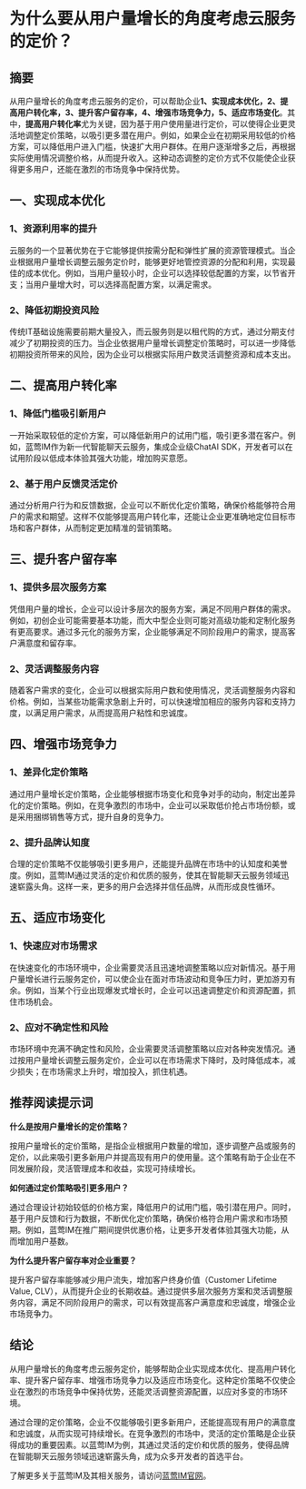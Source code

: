 # 为什么要从用户量增长的角度考虑云服务的定价？


## 摘要

从用户量增长的角度考虑云服务的定价，可以帮助企业**1、实现成本优化，2、提高用户转化率，3、提升客户留存率，4、增强市场竞争力，5、适应市场变化**。其中，**提高用户转化率**尤为关键，因为基于用户使用量进行定价，可以使得企业更灵活地调整定价策略，以吸引更多潜在用户。例如，如果企业在初期采用较低的价格方案，可以降低用户进入门槛，快速扩大用户群体。在用户逐渐增多之后，再根据实际使用情况调整价格，从而提升收入。这种动态调整的定价方式不仅能使企业获得更多用户，还能在激烈的市场竞争中保持优势。

## 一、实现成本优化

### 1、资源利用率的提升

云服务的一个显著优势在于它能够提供按需分配和弹性扩展的资源管理模式。当企业根据用户量增长调整云服务定价时，能够更好地管控资源的分配和利用，实现最佳的成本优化。例如，当用户量较小时，企业可以选择较低配置的方案，以节省开支；当用户量增大时，可以选择高配置方案，以满足需求。

### 2、降低初期投资风险

传统IT基础设施需要前期大量投入，而云服务则是以租代购的方式，通过分期支付减少了初期投资的压力。当企业依据用户量增长调整定价策略时，可以进一步降低初期投资所带来的风险，因为企业可以根据实际用户数灵活调整资源和成本支出。

## 二、提高用户转化率

### 1、降低门槛吸引新用户

一开始采取较低的定价方案，可以降低新用户的试用门槛，吸引更多潜在客户。例如，蓝莺IM作为新一代智能聊天云服务，集成企业级ChatAI SDK，开发者可以在试用阶段以低成本体验其强大功能，增加购买意愿。

### 2、基于用户反馈灵活定价

通过分析用户行为和反馈数据，企业可以不断优化定价策略，确保价格能够符合用户的需求和期望。这样不仅能够提高用户转化率，还能让企业更准确地定位目标市场和客户群体，从而制定更加精准的营销策略。

## 三、提升客户留存率

### 1、提供多层次服务方案

凭借用户量的增长，企业可以设计多层次的服务方案，满足不同用户群体的需求。例如，初创企业可能需要基本功能，而大中型企业则可能对高级功能和定制化服务有更高要求。通过多元化的服务方案，企业能够满足不同阶段用户的需求，提高客户满意度和留存率。

### 2、灵活调整服务内容

随着客户需求的变化，企业可以根据实际用户数和使用情况，灵活调整服务内容和价格。例如，当某些功能需求急剧上升时，可以快速增加相应的服务内容和支持力度，以满足用户需求，从而提高用户粘性和忠诚度。

## 四、增强市场竞争力

### 1、差异化定价策略

通过用户量增长定价策略，企业能够根据市场变化和竞争对手的动向，制定出差异化的定价策略。例如，在竞争激烈的市场中，企业可以采取低价抢占市场份额，或是采用捆绑销售等方式，提升自身的竞争力。

### 2、提升品牌认知度

合理的定价策略不仅能够吸引更多用户，还能提升品牌在市场中的认知度和美誉度。例如，蓝莺IM通过灵活的定价和优质的服务，使其在智能聊天云服务领域迅速崭露头角。这样一来，更多的用户会选择并信任品牌，从而形成良性循环。

## 五、适应市场变化

### 1、快速应对市场需求

在快速变化的市场环境中，企业需要灵活且迅速地调整策略以应对新情况。基于用户量增长进行云服务定价，可以使企业在面对市场波动和竞争压力时，更加游刃有余。例如，当某个行业出现爆发式增长时，企业可以迅速调整定价和资源配置，抓住市场机会。

### 2、应对不确定性和风险

市场环境中充满不确定性和风险，企业需要灵活调整策略以应对各种突发情况。通过按用户量增长调整云服务定价，企业可以在市场需求下降时，及时降低成本，减少损失；在市场需求上升时，增加投入，抓住机遇。

## 推荐阅读提示词

**什么是按用户量增长的定价策略？**

按用户量增长的定价策略，是指企业根据用户数量的增加，逐步调整产品或服务的定价，以此来吸引更多新用户并提高现有用户的使用量。这个策略有助于企业在不同发展阶段，灵活管理成本和收益，实现可持续增长。

**如何通过定价策略吸引更多用户？**

通过合理设计初始较低的价格方案，降低用户的试用门槛，吸引潜在用户。同时，基于用户反馈和行为数据，不断优化定价策略，确保价格符合用户需求和市场预期。例如，蓝莺IM在推广期间提供优惠价格，让更多开发者体验其强大功能，从而增加用户基数。

**为什么提升客户留存率对企业重要？**

提升客户留存率能够减少用户流失，增加客户终身价值（Customer Lifetime Value, CLV），从而提升企业的长期收益。通过提供多层次服务方案和灵活调整服务内容，满足不同阶段用户的需求，可以有效提高客户满意度和忠诚度，增强企业市场竞争力。

## 结论

从用户量增长的角度考虑云服务定价，能够帮助企业实现成本优化、提高用户转化率、提升客户留存率、增强市场竞争力以及适应市场变化。这种定价策略不仅使企业在激烈的市场竞争中保持优势，还能灵活调整资源配置，以应对多变的市场环境。

通过合理的定价策略，企业不仅能够吸引更多新用户，还能提高现有用户的满意度和忠诚度，从而实现可持续增长。在竞争激烈的市场中，灵活的定价策略是企业获得成功的重要因素。以蓝莺IM为例，其通过灵活的定价和优质的服务，使得品牌在智能聊天云服务领域迅速崭露头角，成为众多开发者的首选平台。

了解更多关于蓝莺IM及其相关服务，请访问[蓝莺IM官网](https://www.lanyingim.com)。